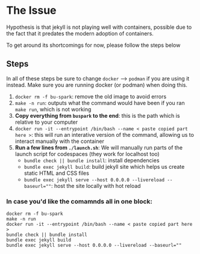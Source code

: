 # The Issue
Hypothesis is that jekyll is not playing well with containers, possible due to the fact that it predates the modern adoption of containers. 

To get around its shortcomings for now, please follow the steps below

## Steps
In all of these steps be sure to change `docker` --> `podman` if you are using it instead. Make sure you are running docker (or podman) when doing this.
1. `docker rm -f bu-spark`: remove the old image to avoid errors
2. `make -n run`: outputs what the command would have been if you ran `make run`, which is not working
3. **Copy everything from `buspark` to the end**: this is the path which is relative to your computer
4. `docker run -it --entrypoint /bin/bash --name < paste copied part here >`: this will run an interative version of the command, allowing us to interact manually with the container
5. **Run a few lines from `./launch.sh`**: We will manually run parts of the launch script for codespaces (they work for localhost too)
    - `bundle check || bundle install`: install dependencies
    - `bundle exec jekyll build`: build jekyll site which helps us create static HTML and CSS files
    - `bundle exec jekyll serve --host 0.0.0.0 --livereload --baseurl=""`: host the site locally with hot reload


### In case you'd like the comamnds all in one block:
```
docker rm -f bu-spark
make -n run
docker run -it --entrypoint /bin/bash --name < paste copied part here >
bundle check || bundle install
bundle exec jekyll build
bundle exec jekyll serve --host 0.0.0.0 --livereload --baseurl=""
```